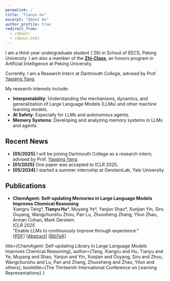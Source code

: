 ```yaml
---
permalink: /
title: "Tianyu Hu"
excerpt: "About me"
author_profile: true
redirect_from: 
  - /about/
  - /about.html
---
```


I am a third-year undergraduate student ('26) in School of EECS, Peking University. I am also a member of the [**Zhi-Class**](https://zhi-class.ai/), an honors program in Artificial Intelligence at Peking University.

Currently, I am a Research Intern at Dartmouth College, advised by Prof. [Yaoqing Yang](https://yaoqingly.github.io/).

My research interests include:
*   **Interpretability**: Understanding the mechanisms, dynamics, and generalization of Large Language Models (LLMs) and other machine learning models.
*   **AI Safety**: Especially for LLMs and autonomous agents.
*   **Memory Systems**: Developing and analyzing memory systems in LLMs and agents.

## Recent News
<ul>
  <li><b>[05/2025]</b> I will be joining Dartmouth College as a research intern, advised by Prof. <a href="https://yaoqingly.github.io/" target="_blank" rel="noopener noreferrer">Yaoqing Yang</a>.</li>
  <li><b>[01/2025]</b> One paper was accepted to ICLR 2025.</li>
  <li><b>[05/2024]</b> I started a summer internship at GersteinLab, Yale University.</li>
</ul>

## Publications
*   **ChemAgent: Self-updating Memories in Large Language Models Improves Chemical Reasoning**<br>
    Xiangru Tang\*, **Tianyu Hu**\*, Muyang Ye\*, Yanjun Shao\*, Xunjian Yin, Siru Ouyang, Wangchunshu Zhou, Pan Lu, Zhuosheng Zhang, Yilun Zhao, Arman Cohan, Mark Gerstein.  
    *ICLR 2025*  
    "Enable LLMs to continuously improve through experience." <br>
    [<a href="https://arxiv.org/abs/2501.06590" target="_blank">PDF</a>]
    [<a href="javascript:void(0);" onclick="toggleBibtex('chemagent_abs')">Abstract</a>]
    [<a href="javascript:void(0);" onclick="toggleBibtex('chemagent_bib')">BibTeX</a>]
    <div id="chemagent_abs" style="display: none; background-color: #f9f9f9; border: 1px solid #ddd; padding: 10px; margin-top: 5px;">
        <strong>Abstract:</strong> Chemical reasoning usually involves complex, multi-step processes that demand precise calculations, where even minor errors can lead to cascading failures. Furthermore, large language models (LLMs) encounter difficulties handling domain-specific formulas, executing reasoning steps accurately, and integrating code effectively when tackling chemical reasoning tasks. To address these challenges, we present ChemAgent, a novel framework designed to improve the performance of LLMs through a dynamic, self-updating library. This library is developed by decomposing chemical tasks into sub-tasks and compiling these sub-tasks into a structured collection that can be referenced for future queries. Then, when presented with a new problem, ChemAgent retrieves and refines pertinent information from the library, which we call memory, facilitating effective task decomposition and the generation of solutions. Our method designs three types of memory and a library-enhanced reasoning component, enabling LLMs to improve over time through experience. Experimental results on four chemical reasoning datasets from SciBench demonstrate that ChemAgent achieves performance gains of up to 46% (GPT-4), significantly outperforming existing methods. Our findings suggest substantial potential for future applications, including tasks such as drug discovery and materials science.
    </div>
    <div id="chemagent_bib" style="display: none; background-color: #f9f9f9; border: 1px solid #ddd; padding: 10px; margin-top: 5px;">
        <pre>@inproceedings{tang2025chemagent,
  title={ChemAgent: Self-updating Library in Large Language Models Improves Chemical Reasoning},
  author={Tang, Xiangru and Hu, Tianyu and Ye, Muyang and Shao, Yanjun and Yin, Xunjian and Ouyang, Siru and Zhou, Wangchunshu and Lu, Pan and Zhang, Zhuosheng and Zhao, Yilun and others},
  booktitle={The Thirteenth International Conference on Learning Representations}
} </pre>
    </div>